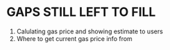 GAPS STILL LEFT TO FILL
==============================
1. Calulating gas price and showing estimate to users
2. Where to get current gas price info from